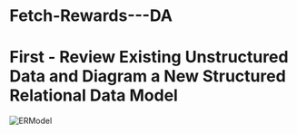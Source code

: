 # Fetch-Rewards---DA

# First - Review Existing Unstructured Data and Diagram a New Structured Relational Data Model

![ERModel]('ERModel.png')
